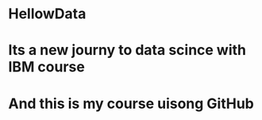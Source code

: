 # HellowData
# Its a new journy to data scince with IBM course
# And this is my course uisong GitHub 
